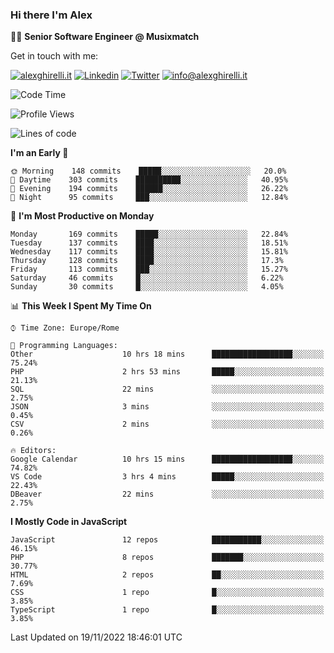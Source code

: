 ### Hi there I'm Alex

👨‍💻 __Senior Software Engineer @ Musixmatch__

Get in touch with me:

[![alexghirelli.it](https://img.shields.io/static/v1?label=alexghirelli.it&message=%20&color=red&logo=&style=flat-square&logoColor=white)](https://www.alexghirelli.it/)
[![Linkedin](https://img.shields.io/static/v1?label=Linkedin&message=%20&color=blue&logo=Linkedin&style=flat-square&logoColor=white)](https://linkedin.com/in/alexghirelli)
[![Twitter](https://img.shields.io/static/v1?label=Twitter&message=%20&color=blue&logo=Twitter&style=flat-square&logoColor=white)](https://twitter.com/alexGhirelli)
[![info@alexghirelli.it](https://img.shields.io/static/v1?label=info@alexghirelli.it&message=%20&color=red&logo=gmail&style=flat-square&logoColor=white)](mailto:info@alexghirelli.it)

<!--START_SECTION:waka-->
![Code Time](http://img.shields.io/badge/Code%20Time-7%2C117%20hrs%2023%20mins-blue)

![Profile Views](http://img.shields.io/badge/Profile%20Views-0-blue)

![Lines of code](https://img.shields.io/badge/From%20Hello%20World%20I%27ve%20Written-790%20Thousand%20lines%20of%20code-blue)

**I'm an Early 🐤** 

```text
🌞 Morning    148 commits    █████░░░░░░░░░░░░░░░░░░░░   20.0% 
🌆 Daytime    303 commits    ██████████░░░░░░░░░░░░░░░   40.95% 
🌃 Evening    194 commits    ██████░░░░░░░░░░░░░░░░░░░   26.22% 
🌙 Night      95 commits     ███░░░░░░░░░░░░░░░░░░░░░░   12.84%

```
📅 **I'm Most Productive on Monday** 

```text
Monday       169 commits    █████░░░░░░░░░░░░░░░░░░░░   22.84% 
Tuesday      137 commits    ████░░░░░░░░░░░░░░░░░░░░░   18.51% 
Wednesday    117 commits    ████░░░░░░░░░░░░░░░░░░░░░   15.81% 
Thursday     128 commits    ████░░░░░░░░░░░░░░░░░░░░░   17.3% 
Friday       113 commits    ███░░░░░░░░░░░░░░░░░░░░░░   15.27% 
Saturday     46 commits     █░░░░░░░░░░░░░░░░░░░░░░░░   6.22% 
Sunday       30 commits     █░░░░░░░░░░░░░░░░░░░░░░░░   4.05%

```


📊 **This Week I Spent My Time On** 

```text
⌚︎ Time Zone: Europe/Rome

💬 Programming Languages: 
Other                    10 hrs 18 mins      ██████████████████░░░░░░░   75.24% 
PHP                      2 hrs 53 mins       █████░░░░░░░░░░░░░░░░░░░░   21.13% 
SQL                      22 mins             ░░░░░░░░░░░░░░░░░░░░░░░░░   2.75% 
JSON                     3 mins              ░░░░░░░░░░░░░░░░░░░░░░░░░   0.45% 
CSV                      2 mins              ░░░░░░░░░░░░░░░░░░░░░░░░░   0.26%

🔥 Editors: 
Google Calendar          10 hrs 15 mins      ██████████████████░░░░░░░   74.82% 
VS Code                  3 hrs 4 mins        █████░░░░░░░░░░░░░░░░░░░░   22.43% 
DBeaver                  22 mins             ░░░░░░░░░░░░░░░░░░░░░░░░░   2.75%

```

**I Mostly Code in JavaScript** 

```text
JavaScript               12 repos            ███████████░░░░░░░░░░░░░░   46.15% 
PHP                      8 repos             ███████░░░░░░░░░░░░░░░░░░   30.77% 
HTML                     2 repos             ██░░░░░░░░░░░░░░░░░░░░░░░   7.69% 
CSS                      1 repo              █░░░░░░░░░░░░░░░░░░░░░░░░   3.85% 
TypeScript               1 repo              █░░░░░░░░░░░░░░░░░░░░░░░░   3.85%

```



 Last Updated on 19/11/2022 18:46:01 UTC
<!--END_SECTION:waka-->
